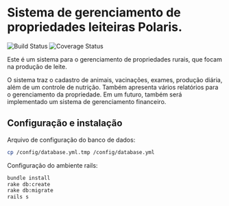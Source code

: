 Sistema de gerenciamento de propriedades leiteiras Polaris.
=====
![Build Status](https://travis-ci.org/EstagioUnipar2014/polaris_web.svg?branch=master)
![Coverage Status](https://coveralls.io/repos/EstagioUnipar2014/polaris_web/badge.png)

Este é um sistema para o gerenciamento de propriedades rurais, que focam na produção de leite.

O sistema traz o cadastro de animais, vacinações, exames, produção diária, além de um controle de nutrição.
Também apresenta vários relatórios para o gerenciamento da propriedade.
Em um futuro, também será implementado um sistema de gerenciamento financeiro.

Configuração e instalação
-----

Arquivo de configuração do banco de dados:
``` sh
cp /config/database.yml.tmp /config/database.yml
```

Configuração do ambiente rails:
``` sh
bundle install
rake db:create
rake db:migrate
rails s
```
